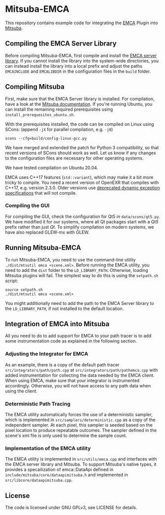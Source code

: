 Mitsuba-EMCA
============

This repository contains example code for integrating the [EMCA](https://github.com/cgtuebingen/emca) Plugin into [Mitsuba](https://github.com/mitsuba-renderer/mitsuba).

## Compiling the EMCA Server Library
Before compiling Mitsuba-EMCA, first compile and install the [EMCA server library](https://github.com/cgtuebingen/emca/tree/public/server).
If you cannot install the library into the system-wide directories, you can instead install the library into a local prefix
and adjust the paths `EMCAINCLUDE` and `EMCALIBDIR` in the configuration files in the `build` folder.

## Compiling Mitsuba
First, make sure that the EMCA Server library is installed.
For compilation, have a look at the [Mitsuba documentation](http://mitsuba-renderer.org/docs.html).
If you're running Ubuntu, you can install the remaining required prerequisites using `install_prerequesites_ubuntu.sh`.

With the prerequisites installed, the code can be compiled on Linux using SCons: (append `-jX` for parallel compilation, e.g. `-j8`)

    scons --cfg=build/config-linux-gcc.py

We have merged and extended the patch for Python 3 compatibility, so that recent versions of SCons should work as well.
Let us know if any changes to the configuration files are necessary for other operating systems.

We have tested compilation on Ubuntu 20.04.

EMCA uses C++17 features (`std::variant`), which may make it a bit more tricky to compile.
You need a recent version of OpenEXR that compiles with C++17, e.g. version 2.3.0.
Older versions use [deprecated dynamic exception specifications](https://github.com/AcademySoftwareFoundation/openexr/issues/235) that will not compile.

### Compiling the GUI
For compiling the GUI, check the configuration for Qt5 in `data/scons/qt5.py`.
We have modified it for our systems, where all Qt packages start with a *Qt5* prefix rather than just *Qt*.
To simplify compilation on modern systems, we have also replaced GLEW-mx with GLEW.

## Running Mitsuba-EMCA
To run Mitsuba-EMCA, you need to use the command-line utility `./dist/mtsutil emca <scene.xml>`.
Before running the EMCA utility, you need to add the `dist` folder to the `LD_LIBRARY_PATH`.
Otherwise, loading Mitsuba plugins will fail.
The simplest way to do this is using the `setpath.sh` script:

    source setpath.sh
    ./dist/mtsutil emca <scene.xml>

You might additionally need to add the path to the EMCA Server library to the `LD_LIBRARY_PATH`, if not installed to the default location.

## Integration of EMCA into Mitsuba
All you need to do to add support for EMCA to your path tracer is to add some instrumentation code as explained in the following section.

### Adjusting the Integrator for EMCA
As an example, there is a copy of the default path tracer `src/integrators/path/path.cpp` at `src/integrators/path/pathemca.cpp` with added instrumentation for collecting the data needed by the EMCA client.
When using EMCA, make sure that your integrator is instrumented accordingly.
Otherwise, you will not have access to any path data when using the client.

### Deterministic Path Tracing
The EMCA utility automatically forces the use of a deterministic sampler, which is implemented in `src/samplers/deterministic.cpp` as a copy of the independent sampler.
At each pixel, this sampler is seeded based on the pixel location to produce repeatable outcomes.
The sampler defined in the scene's xml file is only used to determine the sample count.

### Implementation of the EMCA utility
The EMCA utility is implemented in `src/utils/emca.cpp` and interfaces with the EMCA server library and Mitsuba.
To support Mitsuba's native types, it provides a specailization of emca::DataApi defined in `include/mitsuba/core/dataapimitsuba.h` and implemented in `src/libcore/dataapimitsuba.cpp`.

## License
The code is licensed under GNU GPLv3, see LICENSE for details.
